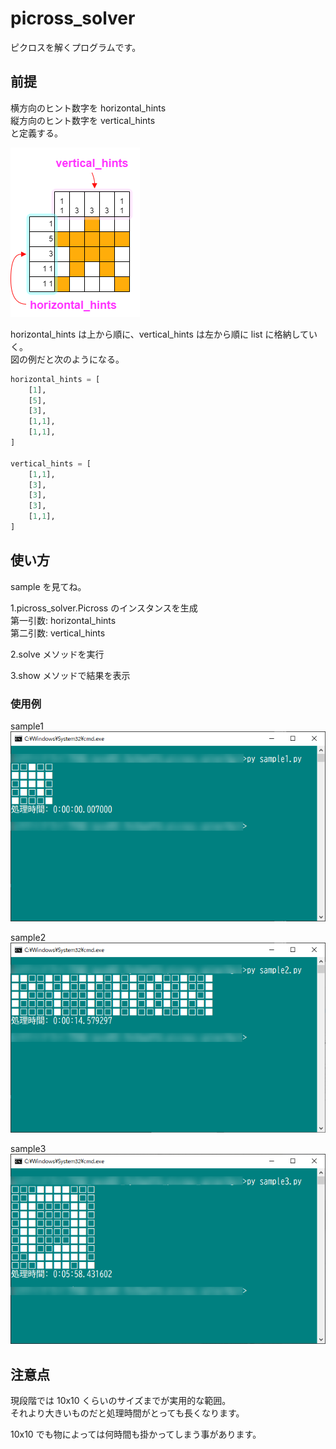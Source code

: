 # picross_solver
ピクロスを解くプログラムです。

## 前提
横方向のヒント数字を horizontal_hints  
縦方向のヒント数字を vertical_hints  
と定義する。  

![](https://github.com/TaroTsuyama/picross_solver/blob/main/img/img001.png?raw=true)

horizontal_hints は上から順に、vertical_hints は左から順に list に格納していく。  
図の例だと次のようになる。  
```python
horizontal_hints = [
    [1],
    [5],
    [3],
    [1,1],
    [1,1],
]

vertical_hints = [
    [1,1],
    [3],
    [3],
    [3],
    [1,1],
]
```

## 使い方
sample を見てね。

1.picross_solver.Picross のインスタンスを生成  
第一引数: horizontal_hints  
第二引数: vertical_hints  

2.solve メソッドを実行

3.show メソッドで結果を表示


### 使用例
sample1  
![](https://github.com/TaroTsuyama/picross_solver/blob/main/img/sample1.png?raw=true)

sample2  
![](https://github.com/TaroTsuyama/picross_solver/blob/main/img/sample2.png?raw=true)

sample3  
![](https://github.com/TaroTsuyama/picross_solver/blob/main/img/sample3.png?raw=true)

## 注意点
現段階では 10x10 くらいのサイズまでが実用的な範囲。  
それより大きいものだと処理時間がとっても長くなります。  

10x10 でも物によっては何時間も掛かってしまう事があります。